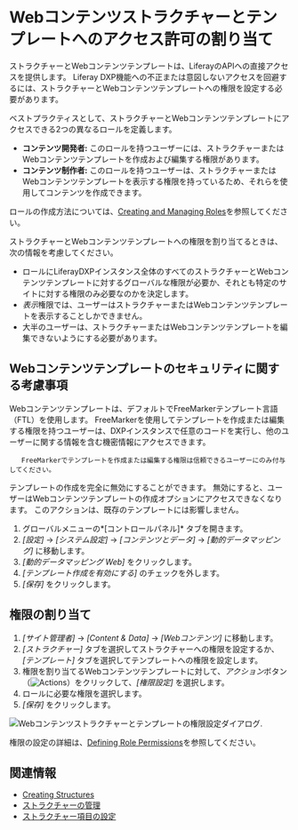 # Webコンテンツストラクチャーとテンプレートへのアクセス許可の割り当て

ストラクチャーとWebコンテンツテンプレートは、LiferayのAPIへの直接アクセスを提供します。 Liferay DXP機能への不正または意図しないアクセスを回避するには、ストラクチャーとWebコンテンツテンプレートへの権限を設定する必要があります。

ベストプラクティスとして、ストラクチャーとWebコンテンツテンプレートにアクセスできる2つの異なるロールを定義します。

  - **コンテンツ開発者:** このロールを持つユーザーには、ストラクチャーまたはWebコンテンツテンプレートを作成および編集する権限があります。
  - **コンテンツ制作者:** このロールを持つユーザーは、ストラクチャーまたはWebコンテンツテンプレートを表示する権限を持っているため、それらを使用してコンテンツを作成できます。

ロールの作成方法については、[Creating and Managing Roles](../../../../users-and-permissions/roles-and-permissions/creating-and-managing-roles.md)を参照してください。

ストラクチャーとWebコンテンツテンプレートへの権限を割り当てるときは、次の情報を考慮してください。

  - ロールにLiferayDXPインスタンス全体のすべてのストラクチャーとWebコンテンツテンプレートに対するグローバルな権限が必要か、それとも特定のサイトに対する権限のみ必要なのかを決定します。
  - *表示*権限では、ユーザーはストラクチャーまたはWebコンテンツテンプレートを表示することしかできません。
  - 大半のユーザーは、ストラクチャーまたはWebコンテンツテンプレートを編集できないようにする必要があります。

## Webコンテンツテンプレートのセキュリティに関する考慮事項

Webコンテンツテンプレートは、デフォルトでFreeMarkerテンプレート言語（FTL）を使用します。 FreeMarkerを使用してテンプレートを作成または編集する権限を持つユーザーは、DXPインスタンスで任意のコードを実行し、他のユーザーに関する情報を含む機密情報にアクセスできます。

``` important::
   FreeMarkerでテンプレートを作成または編集する権限は信頼できるユーザーにのみ付与してください。
```

テンプレートの作成を完全に無効にすることができます。 無効にすると、ユーザーはWebコンテンツテンプレートの作成オプションにアクセスできなくなります。 このアクションは、既存のテンプレートには影響しません。

1.  グローバルメニューの*[コントロールパネル]* タブを開きます。
2.  *[設定]* → *[システム設定]* → *[コンテンツとデータ]* → *[動的データマッピング]* に移動します。
3.  *[動的データマッピング Web]* をクリックします。
4.  *[テンプレート作成を有効にする]* のチェックを外します。
5.  *[保存]* をクリックします。

## 権限の割り当て

1.  *[サイト管理者]* → *[Content & Data]* → *[Webコンテンツ]* に移動します。
2.  *[ストラクチャー]* タブを選択してストラクチャーへの権限を設定するか、*[テンプレート]* タブを選択してテンプレートへの権限を設定します。
3.  権限を割り当てるWebコンテンツテンプレートに対して、*アクション*ボタン（![Actions](../../../images/icon-actions.png)）をクリックして、*[権限設定]* を選択します。
4.  ロールに必要な権限を選択します。
5.  *[保存]* をクリックします。

![Webコンテンツストラクチャーとテンプレートの権限設定ダイアログ](./assigning-permissions-to-structures-and-templates/images/01.png).

権限の設定の詳細は、[Defining Role Permissions](../../../../users-and-permissions/roles-and-permissions/defining-role-permissions.md)を参照してください。

## 関連情報

  - [Creating Structures](./creating-structures.md)
  - [ストラクチャーの管理](./managing-structures.md)
  - [ストラクチャー項目の設定](./configuring-structure-fields.md)
